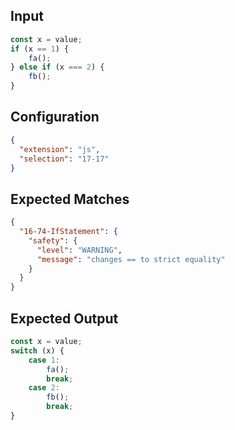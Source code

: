 
## Input
```javascript input
const x = value;
if (x == 1) {
    fa();
} else if (x === 2) {
    fb();
}
```

## Configuration
```json configuration
{
  "extension": "js",
  "selection": "17-17"
}
```

## Expected Matches
```json expected matches
{
  "16-74-IfStatement": {
    "safety": {
      "level": "WARNING",
      "message": "changes == to strict equality"
    }
  }
}
```

## Expected Output
```javascript expected output
const x = value;
switch (x) {
    case 1:
        fa();
        break;
    case 2:
        fb();
        break;
}
```
